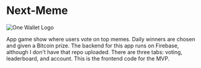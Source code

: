 # Next-Meme
![One Wallet Logo](https://github.com/jsmellz/Next-Meme/blob/master/ezgif.com-resize.gif)

App game show where users vote on top memes. Daily winners are chosen and given a Bitcoin prize. The backend for this app runs on Firebase, although I don't have that repo uploaded. There are three tabs: voting, leaderboard, and account. This is the frontend code for the MVP. 
